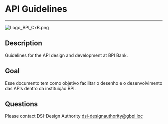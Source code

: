 # API Guidelines

----------------------------------------------------------------------------

<!-- focus: false -->
![Logo_BPI_CxB.png](https://stoplight.io/api/v1/projects/cHJqOjExODcyOA/images/qk9hzvosZJU)

## Description
Guidelines for the API design and development at BPI Bank.

## Goal
Esse documento tem como objetivo facilitar o desenho e o desenvolvimento das APIs dentro da instituição BPI.

## Questions
Please contact DSI-Design Authority <dsi-designauthority@gbpi.loc>